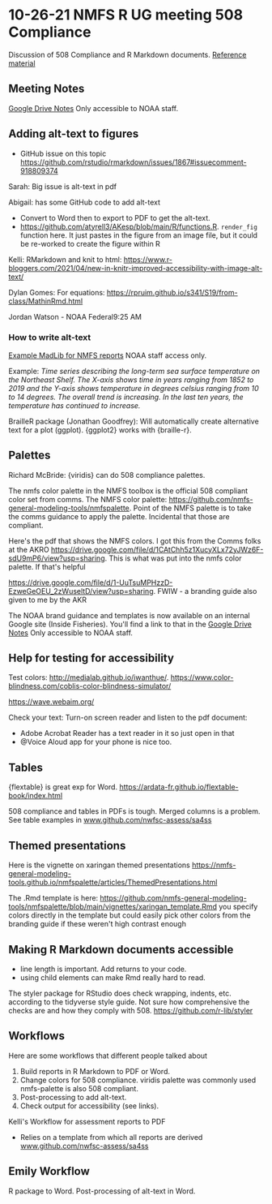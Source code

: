 # 10-26-21 NMFS R UG meeting 508 Compliance

Discussion of 508 Compliance and R Markdown documents. [Reference material](https://github.com/nmfs-openscapes/10-26-21-508-Compliance/tree/main/reference)

## Meeting Notes

[Google Drive Notes](https://docs.google.com/document/d/16cfqref6zZ5touRYN5VfLN8Caj-i7p7gREo2QkWMARU/edit?usp=sharing) Only accessible to NOAA staff.


## Adding alt-text to figures

* GitHub issue on this topic https://github.com/rstudio/rmarkdown/issues/1867#issuecomment-918809374 


Sarah: Big issue is alt-text in pdf

Abigail: has some GitHub code to add alt-text

   * Convert to Word then to export to PDF to get the alt-text.
   * https://github.com/atyrell3/AKesp/blob/main/R/functions.R. `render_fig` function here. It just pastes in the figure from an image file, but it could be re-worked to create the figure within R

Kelli: RMarkdown and knit to html: https://www.r-bloggers.com/2021/04/new-in-knitr-improved-accessibility-with-image-alt-text/

Dylan Gomes: For equations: https://rpruim.github.io/s341/S19/from-class/MathinRmd.html

Jordan Watson - NOAA Federal9:25 AM

### How to write alt-text

[Example MadLib for NMFS reports](https://docs.google.com/document/d/1Vmzcr8pSaL-ox5bcqbnpcg6NQxvoGyCWLj4maIoVgm8/edit) NOAA staff access only.
 
Example: *Time series describing the long-term sea surface temperature on the Northeast Shelf. The X-axis shows time in years ranging from 1852 to 2019 and the Y-axis shows temperature in degrees celsius ranging from 10 to 14 degrees. The overall trend is increasing. In the last ten years, the temperature has continued to increase.*

BrailleR package (Jonathan Goodfrey): Will automatically create alternative text for a plot (ggplot).  {ggplot2} works with {braille-r}.


## Palettes

Richard McBride: {viridis} can do 508 compliance palettes.

The nmfs color palette in the NMFS toolbox is the official 508 compliant color set from comms. The NMFS color palette: https://github.com/nmfs-general-modeling-tools/nmfspalette.   Point of the NMFS palette is to take the comms guidance to apply the palette. Incidental that those are compliant.

Here's the pdf that shows the NMFS colors. I got this from the Comms folks at the AKRO https://drive.google.com/file/d/1CAtChh5z1XucyXLx72yJWz6F-sdU9mP6/view?usp=sharing. This is what was put into the nmfs color palette. If that's helpful

https://drive.google.com/file/d/1-UuTsuMPHzzD-EzweGeOEU_2zWuseltD/view?usp=sharing. FWIW - a branding guide also given to me by the AKR

The NOAA brand guidance and templates is now available on an internal Google site (Inside Fisheries). You'll find a link to that in the [Google Drive Notes](https://docs.google.com/document/d/16cfqref6zZ5touRYN5VfLN8Caj-i7p7gREo2QkWMARU/edit?usp=sharing) Only accessible to NOAA staff.

## Help for testing for accessibility

Test colors: http://medialab.github.io/iwanthue/.  https://www.color-blindness.com/coblis-color-blindness-simulator/

https://wave.webaim.org/

Check your text: Turn-on screen reader and listen to the pdf document:
  
  * Adobe Acrobat Reader has a text reader in it so just open in that
  * @Voice Aloud app for your phone is nice too.


## Tables

{flextable} is great exp for Word. https://ardata-fr.github.io/flextable-book/index.html

508 compliance and tables in PDFs is tough. Merged columns is a problem. See table examples in www.github.com/nwfsc-assess/sa4ss


## Themed presentations

Here is the vignette on xaringan themed presentations https://nmfs-general-modeling-tools.github.io/nmfspalette/articles/ThemedPresentations.html

The .Rmd template is here: https://github.com/nmfs-general-modeling-tools/nmfspalette/blob/main/vignettes/xaringan_template.Rmd you specify colors directly in the template but could easily pick other colors from the branding guide if these weren't high contrast enough

## Making R Markdown documents accessible

   * line length is important. Add returns to your code.
   * using child elements can make Rmd really hard to read.

The styler package for RStudio does check wrapping, indents, etc. according to the tidyverse style guide. Not sure how comprehensive the checks are and how they comply with 508. https://github.com/r-lib/styler

## Workflows

Here are some workflows that different people talked about

1. Build reports in R Markdown to PDF or Word.
2. Change colors for 508 compliance. viridis palette was commonly used nmfs-palette is also 508 compliant.
3. Post-processing to add alt-text.
4. Check output for accessibility (see links).

Kelli's Workflow for assessment reports to PDF

* Relies on a template from which all reports are derived  www.github.com/nwfsc-assess/sa4ss

## Emily Workflow

R package to Word. Post-processing of alt-text in Word.


